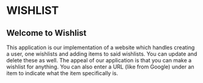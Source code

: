 # WISHLIST

## Welcome to Wishlist

This application is our implementation of a website which handles creating a user, one wishlists and adding 
items to said wishlists. You can update and delete these as well. 
The appeal of our application is that you can make a wishlist for anything. 
You can also enter a URL (like from Google) under an item to indicate what the item specifically is.






